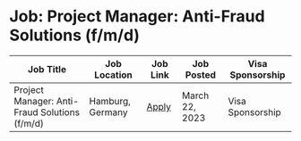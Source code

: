 # Job: Project Manager: Anti-Fraud Solutions (f/m/d)

| Job Title | Job Location | Job Link | Job Posted | Visa Sponsorship |
| --- | --- | --- | --- | --- |
| Project Manager: Anti-Fraud Solutions (f/m/d) | Hamburg, Germany | [Apply](https://join.com/companies/adjoe/7444785-account-manager-demand-account-management-f-m-d) | March 22, 2023 | Visa Sponsorship |
